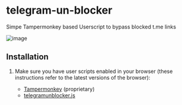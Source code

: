 # telegram-un-blocker

Simpe Tampermonkey based Userscript to bypass blocked t.me links

![image](https://user-images.githubusercontent.com/37355997/173549008-f984d6b0-6796-4cea-83c9-750449d48b8c.png)

## Installation

1. Make sure you have user scripts enabled in your browser (these instructions refer to the latest versions of the browser):

	* [Tampermonkey](https://www.tampermonkey.net/) (proprietary)
	* [telegramunblocker.js](https://raw.githubusercontent.com/NRSA-devs/telegramunblocker/main/telegramunblocker.js)
